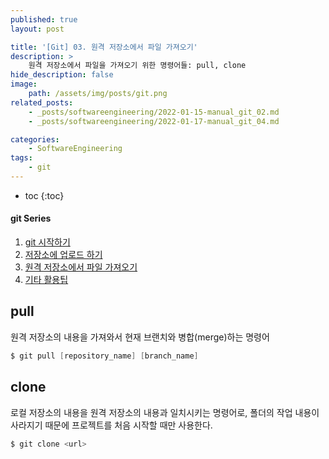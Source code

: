 ```yaml
---
published: true
layout: post

title: '[Git] 03. 원격 저장소에서 파일 가져오기'
description: >
    원격 저장소에서 파일을 가져오기 위한 명령어들: pull, clone
hide_description: false
image:
    path: /assets/img/posts/git.png
related_posts:
    - _posts/softwareengineering/2022-01-15-manual_git_02.md
    - _posts/softwareengineering/2022-01-17-manual_git_04.md

categories:
    - SoftwareEngineering
tags:
    - git
---
```

* toc
{:toc}

<h4>git Series</h4>
<div class="taxonomy__index">
    <ol class="description">
        <li><a href="/softwareengineering/manual_git_01/">git 시작하기</a></li>
        <li><a href="/softwareengineering/manual_git_02/">저장소에 업로드 하기</a></li>
        <li><a href="/softwareengineering/manual_git_03/">원격 저장소에서 파일 가져오기</a></li>
        <li><a href="/softwareengineering/manual_git_04/">기타 활용팁</a></li>
    </ol>
</div>

## pull

원격 저장소의 내용을 가져와서 현재 브랜치와 병합(merge)하는 명령어  

```powershell
$ git pull [repository_name] [branch_name]
```

## clone

로컬 저장소의 내용을 원격 저장소의 내용과 일치시키는 명령어로, 폴더의 작업 내용이 사라지기 때문에 프로젝트를 처음 시작할 때만 사용한다.  

```powershell
$ git clone <url>
```
